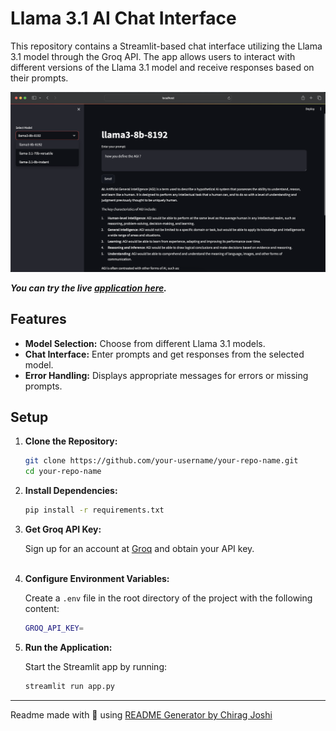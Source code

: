 # Llama 3.1 AI Chat Interface

This repository contains a Streamlit-based chat interface utilizing the Llama 3.1 model through the Groq API. The app allows users to interact with different versions of the Llama 3.1 model and receive responses based on their prompts.

![Demo Image](img/demo.png)

***You can try the live [application here](https://llama3-chat-interface.streamlit.app/).***


## Features

- **Model Selection:** Choose from different Llama 3.1 models.
- **Chat Interface:** Enter prompts and get responses from the selected model.
- **Error Handling:** Displays appropriate messages for errors or missing prompts.

## Setup

1. **Clone the Repository:**

   ```bash
   git clone https://github.com/your-username/your-repo-name.git
   cd your-repo-name
2. **Install Dependencies:**
    
    ```bash
    pip install -r requirements.txt
3. **Get Groq API Key:**

    Sign up for an account at [Groq](https://groq.com/) and obtain your API key. <br><br>

4. **Configure Environment Variables:**

    Create a `.env` file in the root directory of the project with the following content:

    ```bash
    GROQ_API_KEY=
5. **Run the Application:**

    Start the Streamlit app by running:

    ```bash
    streamlit run app.py

---

Readme made with 💖 using [README Generator by Chirag Joshi](https://github.com/chiragg-ai/)